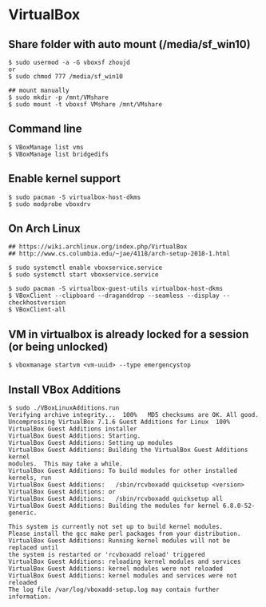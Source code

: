 VirtualBox
==========

## Share folder with auto mount (/media/sf_win10)

    $ sudo usermod -a -G vboxsf zhoujd
    or
    $ sudo chmod 777 /media/sf_win10

    ## mount manually
    $ sudo mkdir -p /mnt/VMshare
    $ sudo mount -t vboxsf VMshare /mnt/VMshare

## Command line

    $ VBoxManage list vms
    $ VBoxManage list bridgedifs

## Enable kernel support

    $ sudo pacman -S virtualbox-host-dkms
    $ sudo modprobe vboxdrv

## On Arch Linux

    ## https://wiki.archlinux.org/index.php/VirtualBox
    ## http://www.cs.columbia.edu/~jae/4118/arch-setup-2018-1.html

    $ sudo systemctl enable vboxservice.service
    $ sudo systemctl start vboxservice.service

    $ sudo pacman -S virtualbox-guest-utils virtualbox-host-dkms
    $ VBoxClient --clipboard --draganddrop --seamless --display --checkhostversion
    $ VBoxClient-all

## VM in virtualbox is already locked for a session (or being unlocked)

    $ vboxmanage startvm <vm-uuid> --type emergencystop

## Install VBox Additions

    $ sudo ./VBoxLinuxAdditions.run
    Verifying archive integrity...  100%   MD5 checksums are OK. All good.
    Uncompressing VirtualBox 7.1.6 Guest Additions for Linux  100%
    VirtualBox Guest Additions installer
    VirtualBox Guest Additions: Starting.
    VirtualBox Guest Additions: Setting up modules
    VirtualBox Guest Additions: Building the VirtualBox Guest Additions kernel
    modules.  This may take a while.
    VirtualBox Guest Additions: To build modules for other installed kernels, run
    VirtualBox Guest Additions:   /sbin/rcvboxadd quicksetup <version>
    VirtualBox Guest Additions: or
    VirtualBox Guest Additions:   /sbin/rcvboxadd quicksetup all
    VirtualBox Guest Additions: Building the modules for kernel 6.8.0-52-generic.

    This system is currently not set up to build kernel modules.
    Please install the gcc make perl packages from your distribution.
    VirtualBox Guest Additions: Running kernel modules will not be replaced until
    the system is restarted or 'rcvboxadd reload' triggered
    VirtualBox Guest Additions: reloading kernel modules and services
    VirtualBox Guest Additions: kernel modules were not reloaded
    VirtualBox Guest Additions: kernel modules and services were not reloaded
    The log file /var/log/vboxadd-setup.log may contain further information.
